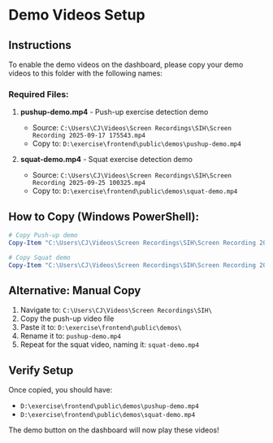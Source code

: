 # Demo Videos Setup

## Instructions

To enable the demo videos on the dashboard, please copy your demo videos to this folder with the following names:

### Required Files:

1. **pushup-demo.mp4** - Push-up exercise detection demo
   - Source: `C:\Users\CJ\Videos\Screen Recordings\SIH\Screen Recording 2025-09-17 175543.mp4`
   - Copy to: `D:\exercise\frontend\public\demos\pushup-demo.mp4`

2. **squat-demo.mp4** - Squat exercise detection demo
   - Source: `C:\Users\CJ\Videos\Screen Recordings\SIH\Screen Recording 2025-09-25 100325.mp4`
   - Copy to: `D:\exercise\frontend\public\demos\squat-demo.mp4`

## How to Copy (Windows PowerShell):

```powershell
# Copy Push-up demo
Copy-Item "C:\Users\CJ\Videos\Screen Recordings\SIH\Screen Recording 2025-09-17 175543.mp4" "D:\exercise\frontend\public\demos\pushup-demo.mp4"

# Copy Squat demo
Copy-Item "C:\Users\CJ\Videos\Screen Recordings\SIH\Screen Recording 2025-09-25 100325.mp4" "D:\exercise\frontend\public\demos\squat-demo.mp4"
```

## Alternative: Manual Copy

1. Navigate to: `C:\Users\CJ\Videos\Screen Recordings\SIH\`
2. Copy the push-up video file
3. Paste it to: `D:\exercise\frontend\public\demos\`
4. Rename it to: `pushup-demo.mp4`
5. Repeat for the squat video, naming it: `squat-demo.mp4`

## Verify Setup

Once copied, you should have:
- `D:\exercise\frontend\public\demos\pushup-demo.mp4`
- `D:\exercise\frontend\public\demos\squat-demo.mp4`

The demo button on the dashboard will now play these videos!
